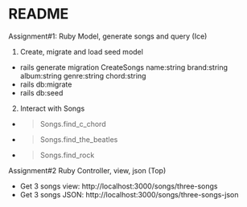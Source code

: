 # README


Assignment#1: Ruby Model, generate songs and query (Ice)

1. Create, migrate and load seed model
- rails generate migration CreateSongs name:string brand:string album:string genre:string chord:string
- rails db:migrate
- rails db:seed

2. Interact with Songs
- > Songs.find_c_chord
- > Songs.find_the_beatles
- > Songs.find_rock

Assignment#2 Ruby Controller, view, json (Top)

- Get 3 songs view: http://localhost:3000/songs/three-songs
- Get 3 songs JSON: http://localhost:3000/songs/three-songs-json



